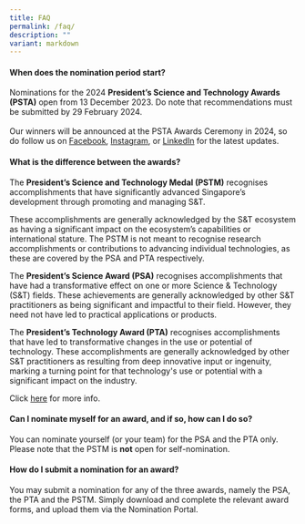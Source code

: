```yaml
---
title: FAQ
permalink: /faq/
description: ""
variant: markdown
---
```

#### When does the nomination period start?

Nominations for the 2024 <b>President’s Science and Technology Awards (PSTA)</b> open from 13 December 2023. Do note that recommendations must be submitted by 29 February 2024.<br><br>
Our winners will be announced at the PSTA Awards Ceremony in 2024, so do follow us on [Facebook](https://www.facebook.com/NRF.Singapore/), [Instagram](https://instagram.com/nrfsg), or [LinkedIn](https://www.linkedin.com/company/nrfsg/) for the latest updates.

#### What is the difference between the awards?

The **President’s Science and Technology Medal (PSTM)** recognises accomplishments that have significantly advanced Singapore’s development through promoting and managing S&amp;T. 

These accomplishments are generally acknowledged by the S&amp;T ecosystem as having a significant impact on the ecosystem’s capabilities or international stature. The PSTM is not meant to recognise research accomplishments or contributions to advancing individual technologies, as these are covered by the PSA and PTA respectively.

The **President’s Science Award (PSA)** recognises accomplishments that have had a transformative effect on one or more Science &amp; Technology (S&amp;T) fields. These achievements are generally acknowledged by other S&amp;T practitioners as being significant and impactful to their field. However, they need not have led to practical applications or products.

The **President’s Technology Award (PTA)** recognises accomplishments that have led to transformative changes in the use or potential of technology. These accomplishments are generally acknowledged by other S&amp;T practitioners as resulting from deep innovative input or ingenuity, marking a turning point for that technology's use or potential with a significant impact on the industry.

Click [here](/about/awards/) for more info.

#### Can I nominate myself for an award, and if so, how can I do so?

You can nominate yourself (or your team) for the PSA and the PTA only. Please note that the PSTM is **not** open for self-nomination.

#### How do I submit a nomination for an award?

You may submit a nomination for any of the three awards, namely the PSA, the PTA and the PSTM. Simply download and complete the relevant award forms, and upload them via the Nomination Portal.